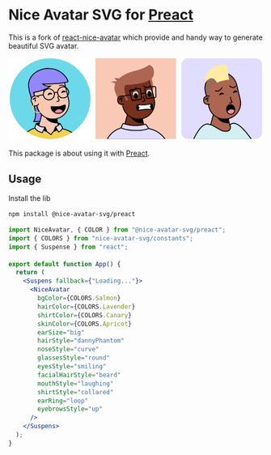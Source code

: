 # Nice Avatar SVG for [Preact](https://preactjs.com/)

This is a fork of [react-nice-avatar][react-nice-avatar] which provide and handy way to generate beautiful SVG avatar.

![preview](./preview.png)

This package is about using it with [Preact](https://preactjs.com/).

## Usage

Install the lib

```sh
npm install @nice-avatar-svg/preact
```

```jsx
import NiceAvatar, { COLOR } from "@nice-avatar-svg/preact";
import { COLORS } from "nice-avatar-svg/constants";
import { Suspense } from "react";

export default function App() {
  return (
    <Suspens fallback={"Loading..."}>
      <NiceAvatar
        bgColor={COLORS.Salmon}
        hairColor={COLORS.Lavender}
        shirtColor={COLORS.Canary}
        skinColor={COLORS.Apricot}
        earSize="big"
        hairStyle="dannyPhantom"
        noseStyle="curve"
        glassesStyle="round"
        eyesStyle="smiling"
        facialHairStyle="beard"
        mouthStyle="laughing"
        shirtStyle="collared"
        earRing="loop"
        eyebrowsStyle="up"
      />
    </Suspens>
  );
}
```

[react-nice-avatar]: https://github.com/dapi-labs/react-nice-avatar
